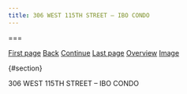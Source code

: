 ```yaml
---
title: 306 WEST 115TH STREET – IBO CONDO
---
```


===

[First page](text0.html) [Back](text4.html) [Continue](text6.html) [Last
page](text12.html) [Overview](praxis-02-19-16.html) [Image](img5.html)

  

 {#section}

306 WEST 115TH STREET – IBO CONDO
